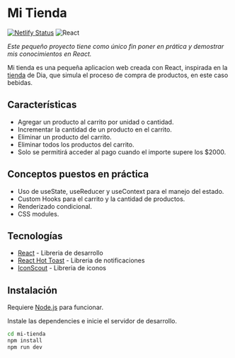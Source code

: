 # Mi Tienda

[![Netlify Status](https://api.netlify.com/api/v1/badges/02566f48-5f4e-491e-98b9-7952b9dcfcec/deploy-status)](https://app.netlify.com/sites/mitiendabebidas/deploys)
![React](https://img.shields.io/badge/react-%2320232a.svg?style=for-the-badge&logo=react&logoColor=%2361DAFB)

_Este pequeño proyecto tiene como único fin poner en prática y demostrar mis conocimientos en React._

Mi tienda es una pequeña aplicacion web creada con React, inspirada en la [tienda](https://diaonline.supermercadosdia.com.ar/) de Dia, que simula el proceso de compra de productos, en este caso bebidas.

## Características

- Agregar un producto al carrito por unidad o cantidad.
- Incrementar la cantidad de un producto en el carrito.
- Eliminar un producto del carrito.
- Eliminar todos los productos del carrito.
- Solo se permitirá acceder al pago cuando el importe supere los $2000.

## Conceptos puestos en práctica

- Uso de useState, useReducer y useContext para el manejo del estado.
- Custom Hooks para el carrito y la cantidad de productos.
- Renderizado condicional.
- CSS modules.

## Tecnologías

- [React](https://es.react.dev/) - Libreria de desarrollo
- [React Hot Toast](https://es.react.dev/) - Libreria de notificaciones
- [IconScout](https://iconscout.com/) - Libreria de iconos

## Instalación

Requiere [Node.js](https://nodejs.org/) para funcionar.

Instale las dependencies e inicie el servidor de desarrollo.

```sh
cd mi-tienda
npm install
npm run dev
```
